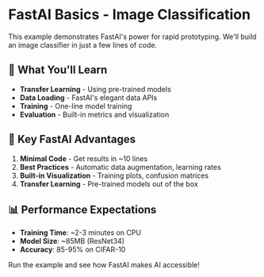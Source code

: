 # FastAI Basics - Image Classification

This example demonstrates FastAI's power for rapid prototyping. We'll build an image classifier in just a few lines of code.

## 🎯 What You'll Learn

- **Transfer Learning** - Using pre-trained models
- **Data Loading** - FastAI's elegant data APIs
- **Training** - One-line model training
- **Evaluation** - Built-in metrics and visualization

## 🚀 Key FastAI Advantages

1. **Minimal Code** - Get results in ~10 lines
2. **Best Practices** - Automatic data augmentation, learning rates
3. **Built-in Visualization** - Training plots, confusion matrices
4. **Transfer Learning** - Pre-trained models out of the box

## 📊 Performance Expectations

- **Training Time**: ~2-3 minutes on CPU
- **Model Size**: ~85MB (ResNet34)
- **Accuracy**: 85-95% on CIFAR-10

Run the example and see how FastAI makes AI accessible!